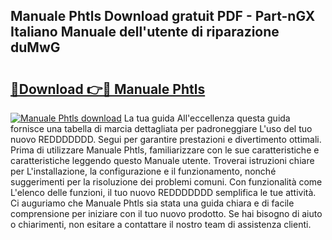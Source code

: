 ## Manuale Phtls Download gratuit PDF - Part-nGX Italiano Manuale dell'utente di riparazione duMwG

# <h2><a href="http://dfa9qcb.blite.top/?on=Manuale+Phtls">🔗Download 👉🔴 Manuale Phtls</a></h2>

[![Manuale Phtls download](https://i.imgur.com/lujVjoI.png)](http://dfa9qcb.blite.top/?on=Manuale+Phtls)
La tua guida All'eccellenza questa guida fornisce una tabella di marcia dettagliata per padroneggiare L'uso del tuo nuovo REDDDDDDD. Segui per garantire prestazioni e divertimento ottimali. Prima di utilizzare Manuale Phtls, familiarizzare con le sue caratteristiche e caratteristiche leggendo questo Manuale utente. Troverai istruzioni chiare per L'installazione, la configurazione e il funzionamento, nonché suggerimenti per la risoluzione dei problemi comuni. Con funzionalità come L'elenco delle funzioni, il tuo nuovo REDDDDDDD semplifica le tue attività. Ci auguriamo che Manuale Phtls sia stata una guida chiara e di facile comprensione per iniziare con il tuo nuovo prodotto. Se hai bisogno di aiuto o chiarimenti, non esitare a contattare il nostro team di assistenza clienti.

